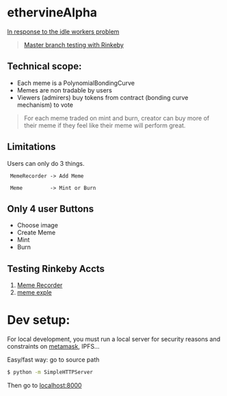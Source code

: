 # ethervineAlpha

[In response to the idle workers problem](https://mohamedhayibor.github.io/blog/post/Update-on-Idle-Workers-Problem-6-13-18/)

> [Master branch testing with Rinkeby](https://mohamedhayibor.github.io/ethervineAlpha/)

Technical scope:
---

* Each meme is a PolynomialBondingCurve
* Memes are non tradable by users
* Viewers (admirers) buy tokens from contract (bonding curve mechanism) to vote

> For each meme traded on mint and burn, creator can buy more of their meme if they feel like their meme will perform great.


Limitations
---

Users can only do 3 things.

```
 MemeRecorder -> Add Meme

 Meme         -> Mint or Burn
```


Only 4 user Buttons
---

* Choose image
* Create Meme
* Mint
* Burn


Testing Rinkeby Accts
------

1. [Meme Recorder](https://rinkeby.etherscan.io/address/0xb93eddce16ae43790eafd7ebee8a5bcf40f46bb5)
2. [meme exple](https://rinkeby.etherscan.io/address/0xdb47329fb71dc1dfe3245610d6f8d1b59cc28eef)


Dev setup:
========

For local development, you must run a local server for security reasons and constraints on [metamask](https://github.com/MetaMask/faq/blob/master/DEVELOPERS.md#globe_with_meridians-https---web-server-required), IPFS...

Easy/fast way: go to source path

```sh
$ python -m SimpleHTTPServer
```

Then go to [localhost:8000](http://localhost:8000/)